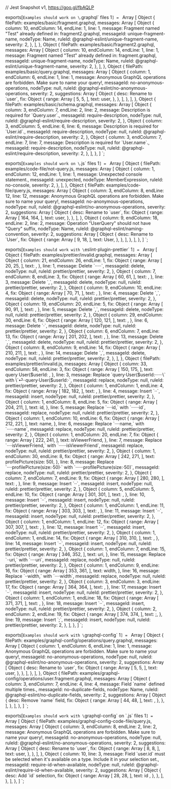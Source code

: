 // Jest Snapshot v1, https://goo.gl/fbAQLP

exports[`Examples should work on \`.graphql\` files 1`] = `
Array [
  Object {
    filePath: examples/basic/fragment.graphql,
    messages: Array [
      Object {
        column: 10,
        endColumn: 14,
        endLine: 1,
        line: 1,
        message: Fragment named "Test" already defined in:
	fragment2.graphql,
        messageId: unique-fragment-name,
        nodeType: Name,
        ruleId: @graphql-eslint/unique-fragment-name,
        severity: 2,
      },
    ],
  },
  Object {
    filePath: examples/basic/fragment2.graphql,
    messages: Array [
      Object {
        column: 10,
        endColumn: 14,
        endLine: 1,
        line: 1,
        message: Fragment named "Test" already defined in:
	fragment.graphql,
        messageId: unique-fragment-name,
        nodeType: Name,
        ruleId: @graphql-eslint/unique-fragment-name,
        severity: 2,
      },
    ],
  },
  Object {
    filePath: examples/basic/query.graphql,
    messages: Array [
      Object {
        column: 1,
        endColumn: 6,
        endLine: 1,
        line: 1,
        message: Anonymous GraphQL operations are forbidden. Make sure to name your query!,
        messageId: no-anonymous-operations,
        nodeType: null,
        ruleId: @graphql-eslint/no-anonymous-operations,
        severity: 2,
        suggestions: Array [
          Object {
            desc: Rename to \`user\`,
            fix: Object {
              range: Array [
                5,
                5,
              ],
              text:  user,
            },
          },
        ],
      },
    ],
  },
  Object {
    filePath: examples/basic/schema.graphql,
    messages: Array [
      Object {
        column: 3,
        endColumn: 7,
        endLine: 2,
        line: 2,
        message: Description is required for \`Query.user\`.,
        messageId: require-description,
        nodeType: null,
        ruleId: @graphql-eslint/require-description,
        severity: 2,
      },
      Object {
        column: 3,
        endColumn: 5,
        endLine: 6,
        line: 6,
        message: Description is required for \`User.id\`.,
        messageId: require-description,
        nodeType: null,
        ruleId: @graphql-eslint/require-description,
        severity: 2,
      },
      Object {
        column: 3,
        endColumn: 7,
        endLine: 7,
        line: 7,
        message: Description is required for \`User.name\`.,
        messageId: require-description,
        nodeType: null,
        ruleId: @graphql-eslint/require-description,
        severity: 2,
      },
    ],
  },
]
`;

exports[`Examples should work on \`.js\` files 1`] = `
Array [
  Object {
    filePath: examples/code-file/not-query.js,
    messages: Array [
      Object {
        column: 1,
        endColumn: 12,
        endLine: 1,
        line: 1,
        message: Unexpected console statement.,
        messageId: unexpected,
        nodeType: MemberExpression,
        ruleId: no-console,
        severity: 2,
      },
    ],
  },
  Object {
    filePath: examples/code-file/query.js,
    messages: Array [
      Object {
        column: 3,
        endColumn: 8,
        endLine: 12,
        line: 12,
        message: Anonymous GraphQL operations are forbidden. Make sure to name your query!,
        messageId: no-anonymous-operations,
        nodeType: null,
        ruleId: @graphql-eslint/no-anonymous-operations,
        severity: 2,
        suggestions: Array [
          Object {
            desc: Rename to \`user\`,
            fix: Object {
              range: Array [
                164,
                164,
              ],
              text:  user,
            },
          },
        ],
      },
      Object {
        column: 9,
        endColumn: 18,
        endLine: 2,
        line: 2,
        message: Operation "UserQuery" should not have "Query" suffix,
        nodeType: Name,
        ruleId: @graphql-eslint/naming-convention,
        severity: 2,
        suggestions: Array [
          Object {
            desc: Rename to \`User\`,
            fix: Object {
              range: Array [
                9,
                18,
              ],
              text: User,
            },
          },
        ],
      },
    ],
  },
]
`;

exports[`Examples should work with \`eslint-plugin-prettier\` 1`] = `
Array [
  Object {
    filePath: examples/prettier/invalid.graphql,
    messages: Array [
      Object {
        column: 21,
        endColumn: 26,
        endLine: 1,
        fix: Object {
          range: Array [
            20,
            25,
          ],
          text: ,
        },
        line: 1,
        message: Delete \`·····\`,
        messageId: delete,
        nodeType: null,
        ruleId: prettier/prettier,
        severity: 2,
      },
      Object {
        column: 7,
        endColumn: 8,
        endLine: 3,
        fix: Object {
          range: Array [
            60,
            61,
          ],
          text: ,
        },
        line: 3,
        message: Delete \`,\`,
        messageId: delete,
        nodeType: null,
        ruleId: prettier/prettier,
        severity: 2,
      },
      Object {
        column: 9,
        endColumn: 10,
        endLine: 4,
        fix: Object {
          range: Array [
            70,
            71,
          ],
          text: ,
        },
        line: 4,
        message: Delete \`,\`,
        messageId: delete,
        nodeType: null,
        ruleId: prettier/prettier,
        severity: 2,
      },
      Object {
        column: 19,
        endColumn: 20,
        endLine: 5,
        fix: Object {
          range: Array [
            90,
            91,
          ],
          text: ,
        },
        line: 5,
        message: Delete \`,\`,
        messageId: delete,
        nodeType: null,
        ruleId: prettier/prettier,
        severity: 2,
      },
      Object {
        column: 29,
        endColumn: 30,
        endLine: 6,
        fix: Object {
          range: Array [
            120,
            121,
          ],
          text: ,
        },
        line: 6,
        message: Delete \`·\`,
        messageId: delete,
        nodeType: null,
        ruleId: prettier/prettier,
        severity: 2,
      },
      Object {
        column: 6,
        endColumn: 7,
        endLine: 13,
        fix: Object {
          range: Array [
            201,
            202,
          ],
          text: ,
        },
        line: 13,
        message: Delete \`,\`,
        messageId: delete,
        nodeType: null,
        ruleId: prettier/prettier,
        severity: 2,
      },
      Object {
        column: 8,
        endColumn: 9,
        endLine: 14,
        fix: Object {
          range: Array [
            210,
            211,
          ],
          text: ,
        },
        line: 14,
        message: Delete \`,\`,
        messageId: delete,
        nodeType: null,
        ruleId: prettier/prettier,
        severity: 2,
      },
    ],
  },
  Object {
    filePath: examples/prettier/invalid.js,
    messages: Array [
      Object {
        column: 33,
        endColumn: 58,
        endLine: 3,
        fix: Object {
          range: Array [
            150,
            175,
          ],
          text: 
  query User($userId: ,
        },
        line: 3,
        message: Replace \`query·User($userId:······\` with \`⏎··query·User($userId:·\`,
        messageId: replace,
        nodeType: null,
        ruleId: prettier/prettier,
        severity: 2,
      },
      Object {
        column: 1,
        endColumn: 1,
        endLine: 4,
        fix: Object {
          range: Array [
            182,
            182,
          ],
          text:   ,
        },
        line: 4,
        message: Insert \`··\`,
        messageId: insert,
        nodeType: null,
        ruleId: prettier/prettier,
        severity: 2,
      },
      Object {
        column: 1,
        endColumn: 8,
        endLine: 5,
        fix: Object {
          range: Array [
            204,
            211,
          ],
          text:       id,
        },
        line: 5,
        message: Replace \`····id,\` with \`······id\`,
        messageId: replace,
        nodeType: null,
        ruleId: prettier/prettier,
        severity: 2,
      },
      Object {
        column: 1,
        endColumn: 10,
        endLine: 6,
        fix: Object {
          range: Array [
            212,
            221,
          ],
          text:       name,
        },
        line: 6,
        message: Replace \`····name,\` with \`······name\`,
        messageId: replace,
        nodeType: null,
        ruleId: prettier/prettier,
        severity: 2,
      },
      Object {
        column: 1,
        endColumn: 20,
        endLine: 7,
        fix: Object {
          range: Array [
            222,
            241,
          ],
          text:       isViewerFriend,
        },
        line: 7,
        message: Replace \`····isViewerFriend,\` with \`······isViewerFriend\`,
        messageId: replace,
        nodeType: null,
        ruleId: prettier/prettier,
        severity: 2,
      },
      Object {
        column: 1,
        endColumn: 30,
        endLine: 8,
        fix: Object {
          range: Array [
            242,
            271,
          ],
          text:       profilePicture(size: 50),
        },
        line: 8,
        message: Replace \`····profilePicture(size:·50)·\` with \`······profilePicture(size:·50)\`,
        messageId: replace,
        nodeType: null,
        ruleId: prettier/prettier,
        severity: 2,
      },
      Object {
        column: 7,
        endColumn: 7,
        endLine: 9,
        fix: Object {
          range: Array [
            280,
            280,
          ],
          text:   ,
        },
        line: 9,
        message: Insert \`··\`,
        messageId: insert,
        nodeType: null,
        ruleId: prettier/prettier,
        severity: 2,
      },
      Object {
        column: 5,
        endColumn: 5,
        endLine: 10,
        fix: Object {
          range: Array [
            301,
            301,
          ],
          text:   ,
        },
        line: 10,
        message: Insert \`··\`,
        messageId: insert,
        nodeType: null,
        ruleId: prettier/prettier,
        severity: 2,
      },
      Object {
        column: 1,
        endColumn: 1,
        endLine: 11,
        fix: Object {
          range: Array [
            303,
            303,
          ],
          text:   ,
        },
        line: 11,
        message: Insert \`··\`,
        messageId: insert,
        nodeType: null,
        ruleId: prettier/prettier,
        severity: 2,
      },
      Object {
        column: 1,
        endColumn: 1,
        endLine: 12,
        fix: Object {
          range: Array [
            307,
            307,
          ],
          text:   ,
        },
        line: 12,
        message: Insert \`··\`,
        messageId: insert,
        nodeType: null,
        ruleId: prettier/prettier,
        severity: 2,
      },
      Object {
        column: 1,
        endColumn: 1,
        endLine: 14,
        fix: Object {
          range: Array [
            310,
            310,
          ],
          text:   ,
        },
        line: 14,
        message: Insert \`··\`,
        messageId: insert,
        nodeType: null,
        ruleId: prettier/prettier,
        severity: 2,
      },
      Object {
        column: 1,
        endColumn: 7,
        endLine: 15,
        fix: Object {
          range: Array [
            346,
            352,
          ],
          text:     uri,
        },
        line: 15,
        message: Replace \`··uri,\` with \`····uri\`,
        messageId: replace,
        nodeType: null,
        ruleId: prettier/prettier,
        severity: 2,
      },
      Object {
        column: 1,
        endColumn: 9,
        endLine: 16,
        fix: Object {
          range: Array [
            353,
            361,
          ],
          text:     width,
        },
        line: 16,
        message: Replace \`··width,\` with \`····width\`,
        messageId: replace,
        nodeType: null,
        ruleId: prettier/prettier,
        severity: 2,
      },
      Object {
        column: 3,
        endColumn: 3,
        endLine: 17,
        fix: Object {
          range: Array [
            364,
            364,
          ],
          text:   ,
        },
        line: 17,
        message: Insert \`··\`,
        messageId: insert,
        nodeType: null,
        ruleId: prettier/prettier,
        severity: 2,
      },
      Object {
        column: 1,
        endColumn: 1,
        endLine: 18,
        fix: Object {
          range: Array [
            371,
            371,
          ],
          text:   ,
        },
        line: 18,
        message: Insert \`··\`,
        messageId: insert,
        nodeType: null,
        ruleId: prettier/prettier,
        severity: 2,
      },
      Object {
        column: 2,
        endColumn: 2,
        endLine: 19,
        fix: Object {
          range: Array [
            374,
            374,
          ],
          text: ;,
        },
        line: 19,
        message: Insert \`;\`,
        messageId: insert,
        nodeType: null,
        ruleId: prettier/prettier,
        severity: 2,
      },
    ],
  },
]
`;

exports[`Examples should work with \`graphql-config\` 1`] = `
Array [
  Object {
    filePath: examples/graphql-config/operations/query.graphql,
    messages: Array [
      Object {
        column: 1,
        endColumn: 6,
        endLine: 1,
        line: 1,
        message: Anonymous GraphQL operations are forbidden. Make sure to name your query!,
        messageId: no-anonymous-operations,
        nodeType: null,
        ruleId: @graphql-eslint/no-anonymous-operations,
        severity: 2,
        suggestions: Array [
          Object {
            desc: Rename to \`user\`,
            fix: Object {
              range: Array [
                5,
                5,
              ],
              text:  user,
            },
          },
        ],
      },
    ],
  },
  Object {
    filePath: examples/graphql-config/operations/user.fragment.graphql,
    messages: Array [
      Object {
        column: 3,
        endColumn: 7,
        endLine: 4,
        line: 4,
        message: Field \`name\` defined multiple times.,
        messageId: no-duplicate-fields,
        nodeType: Name,
        ruleId: @graphql-eslint/no-duplicate-fields,
        severity: 2,
        suggestions: Array [
          Object {
            desc: Remove \`name\` field,
            fix: Object {
              range: Array [
                44,
                48,
              ],
              text: ,
            },
          },
        ],
      },
    ],
  },
]
`;

exports[`Examples should work with \`graphql-config\` on \`.js\` files 1`] = `
Array [
  Object {
    filePath: examples/graphql-config-code-file/query.js,
    messages: Array [
      Object {
        column: 3,
        endColumn: 8,
        endLine: 2,
        line: 2,
        message: Anonymous GraphQL operations are forbidden. Make sure to name your query!,
        messageId: no-anonymous-operations,
        nodeType: null,
        ruleId: @graphql-eslint/no-anonymous-operations,
        severity: 2,
        suggestions: Array [
          Object {
            desc: Rename to \`user\`,
            fix: Object {
              range: Array [
                8,
                8,
              ],
              text:  user,
            },
          },
        ],
      },
      Object {
        column: 10,
        line: 3,
        message: Field \`user.id\` must be selected when it's available on a type.
Include it in your selection set.,
        messageId: require-id-when-available,
        nodeType: null,
        ruleId: @graphql-eslint/require-id-when-available,
        severity: 2,
        suggestions: Array [
          Object {
            desc: Add \`id\` selection,
            fix: Object {
              range: Array [
                28,
                28,
              ],
              text: id ,
            },
          },
        ],
      },
    ],
  },
]
`;
